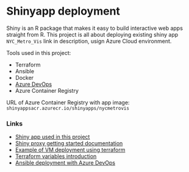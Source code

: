 # Shinyapp deployment
Shiny is an R package that makes it easy to build interactive web apps straight from R. This project is all about deploying existing shiny app `NYC_Metro_Vis` link in description, usign Azure Cloud environment. 

Tools used in this project: 
* Terraform 
* Ansible 
* Docker 
* [Azure DevOps](https://dev.azure.com/damianbudelewski/shinyapp/)
* Azure Container Registry

URL of Azure Container Registry with app image: `shinyappsacr.azurecr.io/shinyapps/nycmetrovis`



### Links
* [Shiny app used in this project](https://github.com/CodingTigerTang/NYC_Metro_Vis)
* [Shiny proxy getting started documentation](https://www.shinyproxy.io/getting-started/)
* [Example of VM deployment using terraform](https://docs.microsoft.com/en-us/azure/terraform/terraform-create-complete-vm)
* [Terraform variables introduction](https://upcloud.com/community/tutorials/terraform-variables/)
* [Ansible deployment with Azure DevOps](https://www.azuredevopslabs.com/labs/vstsextend/ansible/)
